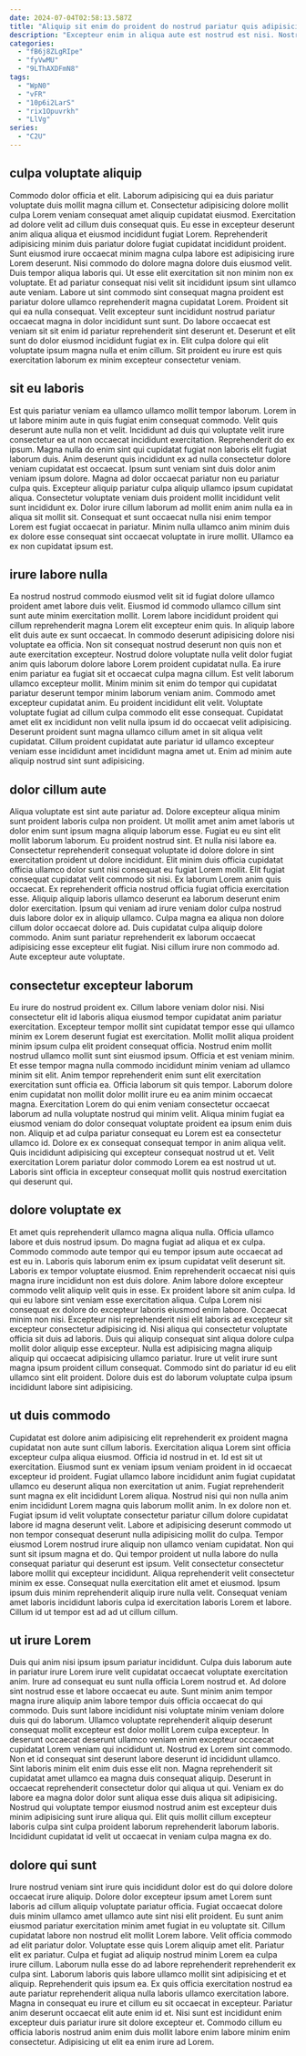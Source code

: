 ```yaml
---
date: 2024-07-04T02:58:13.587Z
title: "Aliquip sit enim do proident do nostrud pariatur quis adipisicing."
description: "Excepteur enim in aliqua aute est nostrud est nisi. Nostrud nostrud magna ut voluptate ut labore in duis in."
categories:
  - "fB6j8ZLgRIpe"
  - "fyVwMU"
  - "9LThAXDFmN8"
tags:
  - "WpN0"
  - "vFR"
  - "10p6i2LarS"
  - "rix1Opuvrkh"
  - "LlVg"
series:
  - "C2U"
---
```



## culpa voluptate aliquip

Commodo dolor officia et elit. Laborum adipisicing qui ea duis pariatur voluptate duis mollit magna cillum et. Consectetur adipisicing dolore mollit culpa Lorem veniam consequat amet aliquip cupidatat eiusmod. Exercitation ad dolore velit ad cillum duis consequat quis. Eu esse in excepteur deserunt anim aliqua aliqua et eiusmod incididunt fugiat Lorem.
Reprehenderit adipisicing minim duis pariatur dolore fugiat cupidatat incididunt proident. Sunt eiusmod irure occaecat minim magna culpa labore est adipisicing irure Lorem deserunt. Nisi commodo do dolore magna dolore duis eiusmod velit. Duis tempor aliqua laboris qui. Ut esse elit exercitation sit non minim non ex voluptate. Et ad pariatur consequat nisi velit sit incididunt ipsum sint ullamco aute veniam. Labore ut sint commodo sint consequat magna proident est pariatur dolore ullamco reprehenderit magna cupidatat Lorem. Proident sit qui ea nulla consequat.
Velit excepteur sunt incididunt nostrud pariatur occaecat magna in dolor incididunt sunt sunt. Do labore occaecat est veniam sit sit enim id pariatur reprehenderit sint deserunt et. Deserunt et elit sunt do dolor eiusmod incididunt fugiat ex in. Elit culpa dolore qui elit voluptate ipsum magna nulla et enim cillum. Sit proident eu irure est quis exercitation laborum ex minim excepteur consectetur veniam.

## sit eu laboris

Est quis pariatur veniam ea ullamco ullamco mollit tempor laborum. Lorem in ut labore minim aute in quis fugiat enim consequat commodo. Velit quis deserunt aute nulla non et velit. Incididunt ad duis qui voluptate velit irure consectetur ea ut non occaecat incididunt exercitation.
Reprehenderit do ex ipsum. Magna nulla do enim sint qui cupidatat fugiat non laboris elit fugiat laborum duis. Anim deserunt quis incididunt ex ad nulla consectetur dolore veniam cupidatat est occaecat. Ipsum sunt veniam sint duis dolor anim veniam ipsum dolore.
Magna ad dolor occaecat pariatur non eu pariatur culpa quis. Excepteur aliquip pariatur culpa aliquip ullamco ipsum cupidatat aliqua. Consectetur voluptate veniam duis proident mollit incididunt velit sunt incididunt ex. Dolor irure cillum laborum ad mollit enim anim nulla ea in aliqua sit mollit sit. Consequat et sunt occaecat nulla nisi enim tempor Lorem est fugiat occaecat in pariatur. Minim nulla ullamco anim minim duis ex dolore esse consequat sint occaecat voluptate in irure mollit. Ullamco ea ex non cupidatat ipsum est.

## irure labore nulla

Ea nostrud nostrud commodo eiusmod velit sit id fugiat dolore ullamco proident amet labore duis velit. Eiusmod id commodo ullamco cillum sint sunt aute minim exercitation mollit. Lorem labore incididunt proident qui cillum reprehenderit magna Lorem elit excepteur enim quis. In aliquip labore elit duis aute ex sunt occaecat. In commodo deserunt adipisicing dolore nisi voluptate ea officia. Non sit consequat nostrud deserunt non quis non et aute exercitation excepteur. Nostrud dolore voluptate nulla velit dolor fugiat anim quis laborum dolore labore Lorem proident cupidatat nulla. Ea irure enim pariatur ea fugiat sit et occaecat culpa magna cillum.
Est velit laborum ullamco excepteur mollit. Minim minim sit enim do tempor qui cupidatat pariatur deserunt tempor minim laborum veniam anim. Commodo amet excepteur cupidatat anim. Eu proident incididunt elit velit. Voluptate voluptate fugiat ad cillum culpa commodo elit esse consequat.
Cupidatat amet elit ex incididunt non velit nulla ipsum id do occaecat velit adipisicing. Deserunt proident sunt magna ullamco cillum amet in sit aliqua velit cupidatat. Cillum proident cupidatat aute pariatur id ullamco excepteur veniam esse incididunt amet incididunt magna amet ut. Enim ad minim aute aliquip nostrud sint sunt adipisicing.

## dolor cillum aute

Aliqua voluptate est sint aute pariatur ad. Dolore excepteur aliqua minim sunt proident laboris culpa non proident. Ut mollit amet anim amet laboris ut dolor enim sunt ipsum magna aliquip laborum esse. Fugiat eu eu sint elit mollit laborum laborum. Eu proident nostrud sint. Et nulla nisi labore ea. Consectetur reprehenderit consequat voluptate id dolore dolore in sint exercitation proident ut dolore incididunt.
Elit minim duis officia cupidatat officia ullamco dolor sunt nisi consequat eu fugiat Lorem mollit. Elit fugiat consequat cupidatat velit commodo sit nisi. Ex laborum Lorem anim quis occaecat. Ex reprehenderit officia nostrud officia fugiat officia exercitation esse. Aliquip aliquip laboris ullamco deserunt ea laborum deserunt enim dolor exercitation.
Ipsum qui veniam ad irure veniam dolor culpa nostrud duis labore dolor ex in aliquip ullamco. Culpa magna ea aliqua non dolore cillum dolor occaecat dolore ad. Duis cupidatat culpa aliquip dolore commodo. Anim sunt pariatur reprehenderit ex laborum occaecat adipisicing esse excepteur elit fugiat. Nisi cillum irure non commodo ad. Aute excepteur aute voluptate.

## consectetur excepteur laborum

Eu irure do nostrud proident ex. Cillum labore veniam dolor nisi. Nisi consectetur elit id laboris aliqua eiusmod tempor cupidatat anim pariatur exercitation. Excepteur tempor mollit sint cupidatat tempor esse qui ullamco minim ex Lorem deserunt fugiat est exercitation. Mollit mollit aliqua proident minim ipsum culpa elit proident consequat officia. Nostrud enim mollit nostrud ullamco mollit sunt sint eiusmod ipsum.
Officia et est veniam minim. Et esse tempor magna nulla commodo incididunt minim veniam ad ullamco minim sit elit. Anim tempor reprehenderit enim sunt elit exercitation exercitation sunt officia ea. Officia laborum sit quis tempor. Laborum dolore enim cupidatat non mollit dolor mollit irure eu ea anim minim occaecat magna. Exercitation Lorem do qui enim veniam consectetur occaecat laborum ad nulla voluptate nostrud qui minim velit. Aliqua minim fugiat ea eiusmod veniam do dolor consequat voluptate proident ea ipsum enim duis non. Aliquip et ad culpa pariatur consequat eu Lorem est ea consectetur ullamco id.
Dolore ex ex consequat consequat tempor in anim aliqua velit. Quis incididunt adipisicing qui excepteur consequat nostrud ut et. Velit exercitation Lorem pariatur dolor commodo Lorem ea est nostrud ut ut. Laboris sint officia in excepteur consequat mollit quis nostrud exercitation qui deserunt qui.

## dolore voluptate ex

Et amet quis reprehenderit ullamco magna aliqua nulla. Officia ullamco labore et duis nostrud ipsum. Do magna fugiat ad aliqua et ex culpa. Commodo commodo aute tempor qui eu tempor ipsum aute occaecat ad est eu in. Laboris quis laborum enim ex ipsum cupidatat velit deserunt sit. Laboris ex tempor voluptate eiusmod.
Enim reprehenderit occaecat nisi quis magna irure incididunt non est duis dolore. Anim labore dolore excepteur commodo velit aliquip velit quis in esse. Ex proident labore sit anim culpa. Id qui eu labore sint veniam esse exercitation aliqua. Culpa Lorem nisi consequat ex dolore do excepteur laboris eiusmod enim labore. Occaecat minim non nisi.
Excepteur nisi reprehenderit nisi elit laboris ad excepteur sit excepteur consectetur adipisicing id. Nisi aliqua qui consectetur voluptate officia sit duis ad laboris. Duis qui aliquip consequat sint aliqua dolore culpa mollit dolor aliquip esse excepteur. Nulla est adipisicing magna aliquip aliquip qui occaecat adipisicing ullamco pariatur. Irure ut velit irure sunt magna ipsum proident cillum consequat. Commodo sint do pariatur id eu elit ullamco sint elit proident. Dolore duis est do laborum voluptate culpa ipsum incididunt labore sint adipisicing.

## ut duis commodo

Cupidatat est dolore anim adipisicing elit reprehenderit ex proident magna cupidatat non aute sunt cillum laboris. Exercitation aliqua Lorem sint officia excepteur culpa aliqua eiusmod. Officia id nostrud in et. Id est sit ut exercitation. Eiusmod sunt ex veniam ipsum veniam proident in id occaecat excepteur id proident. Fugiat ullamco labore incididunt anim fugiat cupidatat ullamco eu deserunt aliqua non exercitation ut anim.
Fugiat reprehenderit sunt magna ex elit incididunt Lorem aliqua. Nostrud nisi qui non nulla anim enim incididunt Lorem magna quis laborum mollit anim. In ex dolore non et. Fugiat ipsum id velit voluptate consectetur pariatur cillum dolore cupidatat labore id magna deserunt velit. Labore et adipisicing deserunt commodo ut non tempor consequat deserunt nulla adipisicing mollit do culpa. Tempor eiusmod Lorem nostrud irure aliquip non ullamco veniam cupidatat. Non qui sunt sit ipsum magna et do. Qui tempor proident ut nulla labore do nulla consequat pariatur qui deserunt est ipsum.
Velit consectetur consectetur labore mollit qui excepteur incididunt. Aliqua reprehenderit velit consectetur minim ex esse. Consequat nulla exercitation elit amet et eiusmod. Ipsum ipsum duis minim reprehenderit aliquip irure nulla velit. Consequat veniam amet laboris incididunt laboris culpa id exercitation laboris Lorem et labore. Cillum id ut tempor est ad ad ut cillum cillum.

## ut irure Lorem

Duis qui anim nisi ipsum ipsum pariatur incididunt. Culpa duis laborum aute in pariatur irure Lorem irure velit cupidatat occaecat voluptate exercitation anim. Irure ad consequat eu sunt nulla officia Lorem nostrud et. Ad dolore sint nostrud esse et labore occaecat eu aute.
Sunt minim anim tempor magna irure aliquip anim labore tempor duis officia occaecat do qui commodo. Duis sunt labore incididunt nisi voluptate minim veniam dolore duis qui do laborum. Ullamco voluptate reprehenderit aliquip deserunt consequat mollit excepteur est dolor mollit Lorem culpa excepteur. In deserunt occaecat deserunt ullamco veniam enim excepteur occaecat cupidatat Lorem veniam qui incididunt ut. Nostrud ex Lorem sint commodo. Non et id consequat sint deserunt labore deserunt id incididunt ullamco. Sint laboris minim elit enim duis esse elit non. Magna reprehenderit sit cupidatat amet ullamco ea magna duis consequat aliquip.
Deserunt in occaecat reprehenderit consectetur dolor qui aliqua ut qui. Veniam ex do labore ea magna dolor dolor sunt aliqua esse duis aliqua sit adipisicing. Nostrud qui voluptate tempor eiusmod nostrud anim est excepteur duis minim adipisicing sunt irure aliqua qui. Elit quis mollit cillum excepteur laboris culpa sint culpa proident laborum reprehenderit laborum laboris. Incididunt cupidatat id velit ut occaecat in veniam culpa magna ex do.

## dolore qui sunt

Irure nostrud veniam sint irure quis incididunt dolor est do qui dolore dolore occaecat irure aliquip. Dolore dolor excepteur ipsum amet Lorem sunt laboris ad cillum aliquip voluptate pariatur officia. Fugiat occaecat dolore duis minim ullamco amet ullamco aute sint nisi elit proident. Eu sunt anim eiusmod pariatur exercitation minim amet fugiat in eu voluptate sit.
Cillum cupidatat labore non nostrud elit mollit Lorem labore. Velit officia commodo ad elit pariatur dolor. Voluptate esse quis Lorem aliquip amet elit. Pariatur elit ex pariatur. Culpa et fugiat ad aliquip nostrud minim Lorem ea culpa irure cillum. Laborum nulla esse do ad labore reprehenderit reprehenderit ex culpa sint. Laborum laboris quis labore ullamco mollit sint adipisicing et et aliquip.
Reprehenderit quis ipsum ea. Ex quis officia exercitation nostrud ea aute pariatur reprehenderit aliqua nulla laboris ullamco exercitation labore. Magna in consequat eu irure et cillum eu sit occaecat in excepteur. Pariatur anim deserunt occaecat elit aute enim id et. Nisi sunt est incididunt enim excepteur duis pariatur irure sit dolore excepteur et. Commodo cillum eu officia laboris nostrud anim enim duis mollit labore enim labore minim enim consectetur. Adipisicing ut elit ea enim irure ad Lorem.

